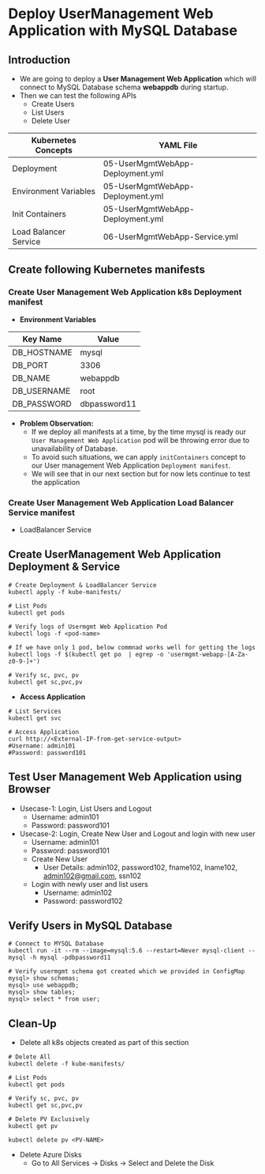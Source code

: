 # Deploy UserManagement Web Application with MySQL Database


## Introduction
- We are going to deploy a **User Management Web Application** which will connect to MySQL Database schema **webappdb** during startup.
- Then we can test the following APIs
  - Create Users
  - List Users
  - Delete User


| Kubernetes Concepts  | YAML File |
| ------------- | ------------- |
| Deployment  | 05-UserMgmtWebApp-Deployment.yml  |
| Environment Variables  | 05-UserMgmtWebApp-Deployment.yml  |
| Init Containers  | 05-UserMgmtWebApp-Deployment.yml  |
| Load Balancer Service  | 06-UserMgmtWebApp-Service.yml  |

## Create following Kubernetes manifests

### Create User Management Web Application k8s Deployment manifest
- **Environment Variables**

| Key Name  | Value |
| ------------- | ------------- |
| DB_HOSTNAME  | mysql |
| DB_PORT  | 3306  |
| DB_NAME  | webappdb  |
| DB_USERNAME  | root  |
| DB_PASSWORD | dbpassword11  |  

- **Problem Observation:**
  - If we deploy all manifests at a time, by the time mysql is ready our `User Management Web Application` pod will be throwing error due to unavailability of Database.
  - To avoid such situations, we can apply `initContainers` concept to our User management Web Application `Deployment manifest`.
  - We will see that in our next section but for now lets continue to test the application

### Create User Management Web Application Load Balancer Service manifest
- LoadBalancer Service

## Create UserManagement Web Application Deployment & Service
```
# Create Deployment & LoadBalancer Service
kubectl apply -f kube-manifests/
```
```
# List Pods
kubectl get pods
```
```
# Verify logs of Usermgmt Web Application Pod
kubectl logs -f <pod-name>
```
```
# If we have only 1 pod, below commnad works well for getting the logs
kubectl logs -f $(kubectl get po  | egrep -o 'usermgmt-webapp-[A-Za-z0-9-]+')
```
```
# Verify sc, pvc, pv
kubectl get sc,pvc,pv
```

- **Access Application**
```
# List Services
kubectl get svc
```
```
# Access Application
curl http://<External-IP-from-get-service-output>
#Username: admin101
#Password: password101
```

## Test User Management Web Application using Browser
- Usecase-1: Login, List Users and Logout
  - Username: admin101
  - Password: password101
- Usecase-2: Login, Create New User and Logout and login with new user
  - Username: admin101
  - Password: password101
  - Create New User
    - User Details: admin102, password102, fname102, lname102, admin102@gmail.com, ssn102
  - Login with newly user and list users
      - Username: admin102
      - Password: password102    

## Verify Users in MySQL Database
```
# Connect to MYSQL Database
kubectl run -it --rm --image=mysql:5.6 --restart=Never mysql-client -- mysql -h mysql -pdbpassword11
```
```
# Verify usermgmt schema got created which we provided in ConfigMap
mysql> show schemas;
mysql> use webappdb;
mysql> show tables;
mysql> select * from user;
```

## Clean-Up
- Delete all k8s objects created as part of this section
```
# Delete All
kubectl delete -f kube-manifests/
```
```
# List Pods
kubectl get pods
```
```
# Verify sc, pvc, pv
kubectl get sc,pvc,pv
```
```
# Delete PV Exclusively
kubectl get pv
```
```
kubectl delete pv <PV-NAME>
```

- Delete Azure Disks
  - Go to All Services -> Disks -> Select and Delete the Disk
